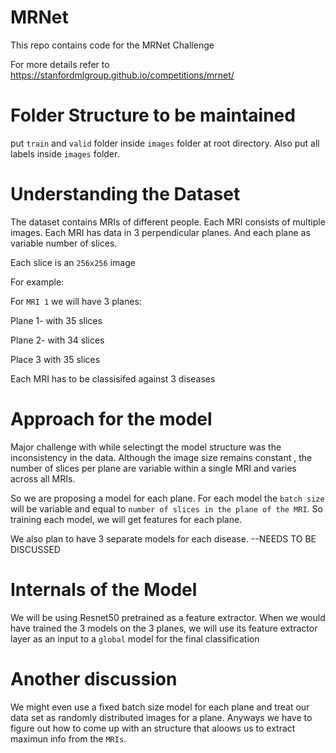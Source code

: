 # MRNet
This repo contains code for the MRNet Challenge

For more details refer to https://stanfordmlgroup.github.io/competitions/mrnet/

# Folder Structure to be maintained

put `train` and `valid` folder inside `images` folder at root directory. Also put all labels inside
`images` folder.

# Understanding the Dataset

The dataset contains MRIs of different people. Each MRI consists of multiple images.
Each MRI has data in 3 perpendicular planes. And each plane as variable number of slices.

Each slice is an `256x256` image

For example:

For `MRI 1` we will have 3 planes:

Plane 1- with 35 slices

Plane 2- with 34 slices

Place 3 with 35 slices

Each MRI has to be classisifed against 3 diseases

# Approach for the model

Major challenge with while selectingt the model structure was the inconsistency in the data. Although the image size remains constant , the number of slices per plane are variable within a single MRI and varies across all MRIs.

So we are proposing a model for each plane. For each model the `batch size` will be variable and equal to `number of slices in the plane of the MRI`. So training each model, we will get features for each plane.

We also plan to have 3 separate models for each disease. --NEEDS TO BE DISCUSSED

# Internals of the Model

We will be using Resnet50 pretrained as a feature extractor. When we would have trained the 3 models on the 3 planes, we will use its feature extractor layer as an input to a `global` model for the final classification

# Another discussion

We might even use a fixed batch size model for each plane and treat our data set as randomly distributed images for a plane. Anyways we have to figure out how to come up with an structure that aloows us to extract maximun info from the `MRIs`.

